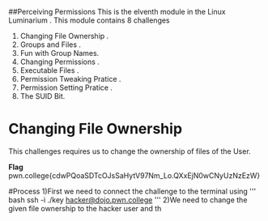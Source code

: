 ##Perceiving Permissions
This is the elventh module in the Linux Luminarium .
This module contains 8 challenges
1) Changing File Ownership .
2) Groups and Files .
3) Fun with Group Names.
4) Changing Permissions .
5) Executable Files .
6) Permission Tweaking Pratice .
7) Permission Setting Pratice .
8) The SUID Bit.

# Changing File Ownership
This challenges requires us to change the ownership of files of the User.

**Flag**
pwn.college{cdwPQoaSDTcOJsSaHytV97Nm_Lo.QXxEjN0wCNyUzNzEzW}

#Process
1)First we need to connect the challenge to the terminal using 
''' bash 
ssh -i ./key hacker@dojo.pwn.college 
'''
2)We need to change the given file ownership to the hacker user and th
